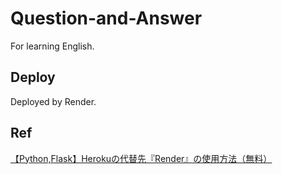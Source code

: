 # Question-and-Answer
For learning English.


## Deploy
Deployed by Render.

## Ref
[【Python,Flask】Herokuの代替先『Render』の使用方法（無料）](https://engineeringpython.com/heroku%E3%81%AE%E4%BB%A3%E6%9B%BF%E5%85%88%E3%80%90render%E3%80%91%E3%81%AE%E7%B4%B9%E4%BB%8B%EF%BC%88%E7%84%A1%E6%96%99%EF%BC%89/)